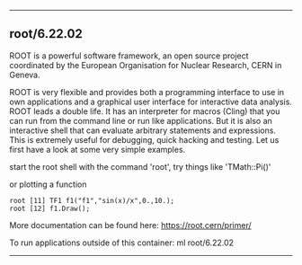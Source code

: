 
----------------------------------
## root/6.22.02 ##
ROOT is a powerful software framework, an open source project coordinated by the European Organisation for Nuclear Research, CERN in Geneva.

ROOT is very flexible and provides both a programming interface to use in own applications and a graphical user interface for interactive data analysis. ROOT leads a double life. It has an interpreter for macros (Cling) that you can run from the command line or run like applications. But it is also an interactive shell that can evaluate arbitrary statements and expressions. This is extremely useful for debugging, quick hacking and testing. Let us first have a look at some very simple examples.

start the root shell with the command 'root', try things like 'TMath::Pi()'

or plotting a function
```
root [11] TF1 f1("f1","sin(x)/x",0.,10.);
root [12] f1.Draw();
```

More documentation can be found here: https://root.cern/primer/

To run applications outside of this container: ml root/6.22.02

----------------------------------
